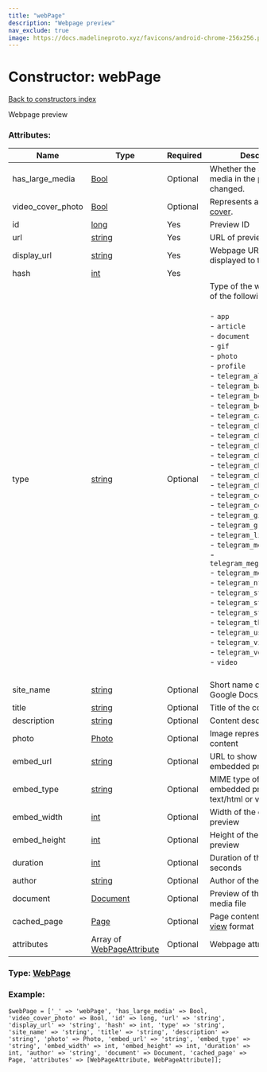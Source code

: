 ```yaml
---
title: "webPage"
description: "Webpage preview"
nav_exclude: true
image: https://docs.madelineproto.xyz/favicons/android-chrome-256x256.png
---
```

# Constructor: webPage  
[Back to constructors index](/API_docs/constructors/index.html)



Webpage preview

### Attributes:

| Name     |    Type       | Required | Description |
|----------|---------------|----------|-------------|
|has\_large\_media|[Bool](/API_docs/types/Bool.html) | Optional|Whether the size of the media in the preview can be changed.|
|video\_cover\_photo|[Bool](/API_docs/types/Bool.html) | Optional|Represents a custom [video cover](https://core.telegram.org/api/files#video-covers).|
|id|[long](/API_docs/types/long.html) | Yes|Preview ID|
|url|[string](/API_docs/types/string.html) | Yes|URL of previewed webpage|
|display\_url|[string](/API_docs/types/string.html) | Yes|Webpage URL to be displayed to the user|
|hash|[int](/API_docs/types/int.html) | Yes|
|type|[string](/API_docs/types/string.html) | Optional|Type of the web page. One of the following: <!-- start type --><br><br>- `app`<br>- `article`<br>- `document`<br>- `gif`<br>- `photo`<br>- `profile`<br>- `telegram_album`<br>- `telegram_background`<br>- `telegram_bot`<br>- `telegram_botapp`<br>- `telegram_call`<br>- `telegram_channel`<br>- `telegram_channel_boost`<br>- `telegram_channel_direct`<br>- `telegram_channel_request`<br>- `telegram_chat`<br>- `telegram_chat_request`<br>- `telegram_chatlist`<br>- `telegram_collection`<br>- `telegram_community`<br>- `telegram_giftcode`<br>- `telegram_group_boost`<br>- `telegram_livestream`<br>- `telegram_megagroup`<br>- `telegram_megagroup_request`<br>- `telegram_message`<br>- `telegram_nft`<br>- `telegram_stickerset`<br>- `telegram_story`<br>- `telegram_story_album`<br>- `telegram_theme`<br>- `telegram_user`<br>- `telegram_videochat`<br>- `telegram_voicechat`<br>- `video`<br><br><!-- end type -->|
|site\_name|[string](/API_docs/types/string.html) | Optional|Short name of the site (e.g., Google Docs, App Store)|
|title|[string](/API_docs/types/string.html) | Optional|Title of the content|
|description|[string](/API_docs/types/string.html) | Optional|Content description|
|photo|[Photo](/API_docs/types/Photo.html) | Optional|Image representing the content|
|embed\_url|[string](/API_docs/types/string.html) | Optional|URL to show in the embedded preview|
|embed\_type|[string](/API_docs/types/string.html) | Optional|MIME type of the embedded preview, (e.g., text/html or video/mp4)|
|embed\_width|[int](/API_docs/types/int.html) | Optional|Width of the embedded preview|
|embed\_height|[int](/API_docs/types/int.html) | Optional|Height of the embedded preview|
|duration|[int](/API_docs/types/int.html) | Optional|Duration of the content, in seconds|
|author|[string](/API_docs/types/string.html) | Optional|Author of the content|
|document|[Document](/API_docs/types/Document.html) | Optional|Preview of the content as a media file|
|cached\_page|[Page](/API_docs/types/Page.html) | Optional|Page contents in [instant view](https://instantview.telegram.org) format|
|attributes|Array of [WebPageAttribute](/API_docs/types/WebPageAttribute.html) | Optional|Webpage attributes|



### Type: [WebPage](/API_docs/types/WebPage.html)


### Example:

```
$webPage = ['_' => 'webPage', 'has_large_media' => Bool, 'video_cover_photo' => Bool, 'id' => long, 'url' => 'string', 'display_url' => 'string', 'hash' => int, 'type' => 'string', 'site_name' => 'string', 'title' => 'string', 'description' => 'string', 'photo' => Photo, 'embed_url' => 'string', 'embed_type' => 'string', 'embed_width' => int, 'embed_height' => int, 'duration' => int, 'author' => 'string', 'document' => Document, 'cached_page' => Page, 'attributes' => [WebPageAttribute, WebPageAttribute]];
```  
